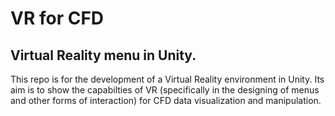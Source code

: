 # VR for CFD
## Virtual Reality menu in Unity.

This repo is for the development of a Virtual Reality environment in Unity. Its aim is to show the capabilties of VR (specifically in the designing of menus and other forms of interaction) for CFD data visualization and manipulation.